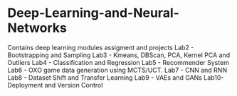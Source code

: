 # Deep-Learning-and-Neural-Networks
Contains deep learning modules assigment and projects
Lab2 - Bootstrapping and Sampling
Lab3 - Kmeans, DBScan, PCA, Kernel PCA and Outliers
Lab4 - Classification and Regression
Lab5 - Recommender System
Lab6 - OXO game data generation using MCTS/UCT.
Lab7 - CNN and RNN
Lab8 - Dataset Shift and Transfer Learning
Lab9 - VAEs and GANs
Lab10- Deployment and Version Control
